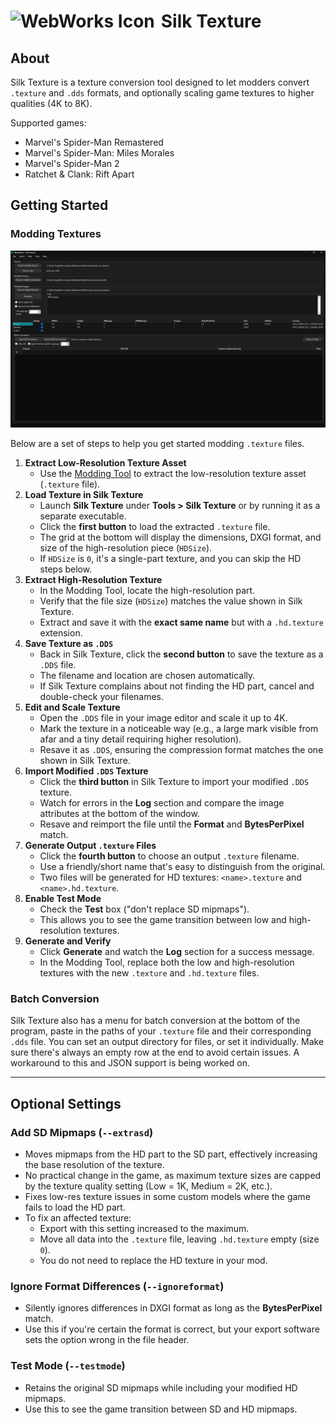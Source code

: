 # <img src="../../SilkTexture/SilkTexture_icon.ico" alt="WebWorks Icon" width="25" height="25" style="margin-right: 10px;">Silk Texture
## About
Silk Texture is a texture conversion tool designed to let modders convert `.texture` and  `.dds` formats, and optionally scaling game textures to higher qualities (4K to 8K).

Supported games:
- Marvel's Spider-Man Remastered
- Marvel's Spider-Man: Miles Morales
- Marvel's Spider-Man 2
- Ratchet & Clank: Rift Apart

## Getting Started
### Modding Textures
![Silk Texture window](../Screenshots/SilkTexture_screenshot.png)

Below are a set of steps to help you get started modding `.texture` files.

1. **Extract Low-Resolution Texture Asset**  
   - Use the [Modding Tool](ModdingTool.md) to extract the low-resolution texture asset (`.texture` file).
2. **Load Texture in Silk Texture**  
   - Launch **Silk Texture** under **Tools > Silk Texture** or by running it as a separate executable.  
   - Click the **first button** to load the extracted `.texture` file.  
   - The grid at the bottom will display the dimensions, DXGI format, and size of the high-resolution piece (`HDSize`).  
   - If `HDSize` is `0`, it's a single-part texture, and you can skip the HD steps below.
3. **Extract High-Resolution Texture**  
   - In the Modding Tool, locate the high-resolution part.  
   - Verify that the file size (`HDSize`) matches the value shown in Silk Texture.  
   - Extract and save it with the **exact same name** but with a `.hd.texture` extension.
4. **Save Texture as `.DDS`**  
   - Back in Silk Texture, click the **second button** to save the texture as a `.DDS` file.  
   - The filename and location are chosen automatically.  
   - If Silk Texture complains about not finding the HD part, cancel and double-check your filenames.
5. **Edit and Scale Texture**  
   - Open the `.DDS` file in your image editor and scale it up to 4K.  
   - Mark the texture in a noticeable way (e.g., a large mark visible from afar and a tiny detail requiring higher resolution).  
   - Resave it as `.DDS`, ensuring the compression format matches the one shown in Silk Texture.
6. **Import Modified `.DDS` Texture**  
   - Click the **third button** in Silk Texture to import your modified `.DDS` texture.  
   - Watch for errors in the **Log** section and compare the image attributes at the bottom of the window.  
   - Resave and reimport the file until the **Format** and **BytesPerPixel** match.
7. **Generate Output `.texture` Files**  
   - Click the **fourth button** to choose an output `.texture` filename.  
   - Use a friendly/short name that's easy to distinguish from the original.  
   - Two files will be generated for HD textures: `<name>.texture` and `<name>.hd.texture`.
8. **Enable Test Mode**  
   - Check the **Test** box ("don't replace SD mipmaps").  
   - This allows you to see the game transition between low and high-resolution textures.
9. **Generate and Verify**  
   - Click **Generate** and watch the **Log** section for a success message.  
   - In the Modding Tool, replace both the low and high-resolution textures with the new `.texture` and `.hd.texture` files.

### Batch Conversion
Silk Texture also has a menu for batch conversion at the bottom of the program, paste in the paths of your `.texture` file and their corresponding `.dds` file. You can set an output directory for files, or set it individually. Make sure there's always an empty row at the end to avoid certain issues. A workaround to this and JSON support is being worked on.

---

## Optional Settings

### Add SD Mipmaps (`--extrasd`)  
   - Moves mipmaps from the HD part to the SD part, effectively increasing the base resolution of the texture.  
   - No practical change in the game, as maximum texture sizes are capped by the texture quality setting (Low = 1K, Medium = 2K, etc.).  
   - Fixes low-res texture issues in some custom models where the game fails to load the HD part.  
   - To fix an affected texture:  
     - Export with this setting increased to the maximum.  
     - Move all data into the `.texture` file, leaving `.hd.texture` empty (size `0`).  
     - You do not need to replace the HD texture in your mod.

### Ignore Format Differences (`--ignoreformat`)
   - Silently ignores differences in DXGI format as long as the **BytesPerPixel** match.  
   - Use this if you're certain the format is correct, but your export software sets the option wrong in the file header.

### Test Mode (`--testmode`)  
   - Retains the original SD mipmaps while including your modified HD mipmaps.  
   - Use this to see the game transition between SD and HD mipmaps.